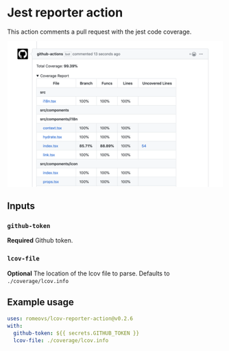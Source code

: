 # Jest reporter action

This action comments a pull request with the jest code coverage.

![jest-reporter-action](shot.png)

## Inputs

### `github-token`

**Required** Github token.

### `lcov-file`

**Optional** The location of the lcov file to parse. Defaults to
`./coverage/lcov.info`

## Example usage

```yml
uses: romeovs/lcov-reporter-action@v0.2.6
with:
  github-token: ${{ secrets.GITHUB_TOKEN }}
  lcov-file: ./coverage/lcov.info
```
